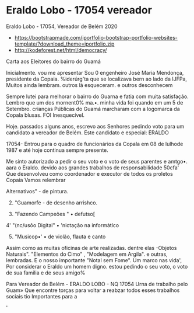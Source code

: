# Eraldo Lobo - 17054 vereador
Eraldo Lobo - 17054, Vereador de Belém 2020

- https://bootstrapmade.com/iportfolio-bootstrap-portfolio-websites-template/?download_theme=iportfolio.zip
- http://kodeforest.net/html/democracy/

Carta aos Eleitores do bairro do Guamá

Inicialmente. vou me apresentar Sou 0 engenheiro José Maria Mendonça, presidente da Copaia. %iderúrg'ta que se localizava bern ao lado da IJFPa, Muitos ainda lembram. outros lá esqueceram. e outros desconhecem

Sempre lutei para melhorar o bairro do Guarna e fatia com muita satisfação. Lembro que um dos mornent0% ma.•. minha vida foi quando em um 5 de Setembro. crianças Públicas do Guamá marcharam com a logomarca da Copala blusas. FOI Inesquecível.

Hoje. passados alguns anos, escrevo aos Senhores pedindo voto para um candidato a vereador de Belém. Este candidato e especial: ERALDO

17054- Entrou para o quadro de funcionários da Copala em 08 de lulhode 1987 e até hoje continua sempre presente.

Me sinto autorizado a pedir o seu voto e o voto de seus parentes e amtgo•. aara o Eraldo. devido aos grandes trabalhos de responsabilidade 50cfa' Que desenvolveu como coordenador e executor de todos os proletos Copaia Vamos relembrar

Alternativos" - de pintura.

2) "Guamorfe - de desenho arrishco.

3) "Fazendo Campeões " • defutso[

4' "(nc/usôo Digital" • 'nictação na informàtlco

5) "Musicop•' • de violão, flauta e canto

Assim como as muitas oficinas de arte realizadas. dentre elas -Objetos Naturais". "Elementos do Cimo" , "Modelagem em Argila". e outras, lembradas. E o nosso importante "Notal sem Fome". Um marco nas vida', Por considerar o Eraldo um homem digno. estou pedindo o seu voto, o voto de sua familia e de seus amigo%

Para Vereador de Belém - ERALDO LOBO - NQ 17054 Urna de trabalho pelo Guam» Que encontre torças para voltar a reabzar todos esses trabalhos sociais tio Importantes para a

'